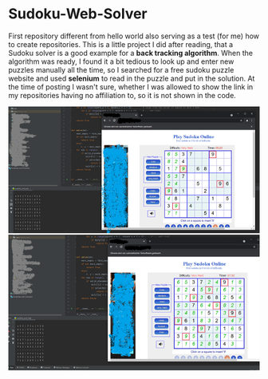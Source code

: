 # Sudoku-Web-Solver
First repository different from hello world also serving as a test (for me) how to create repositories. This is a little project I did after reading, that a Sudoku solver is a good example for a **back tracking algorithm**. When the algorithm was ready, I found it a bit tedious to look up and enter new puzzles manually all the time, so I searched for a free sudoku puzzle website and used **selenium** to read in the puzzle and put in the solution. At the time of posting I wasn't sure, whether I was allowed to show the link in my repositories having no affiliation to, so it is not shown in the code.

![Sudoku Solver](https://github.com/RoKaruto/Sudoku-Web-Solver/blob/main/suduko%20solver%201.png "Using slenium to ...")
![Sudoku Solver](https://github.com/RoKaruto/Sudoku-Web-Solver/blob/main/suduko%20solver%202.png "... fill in the solution")
